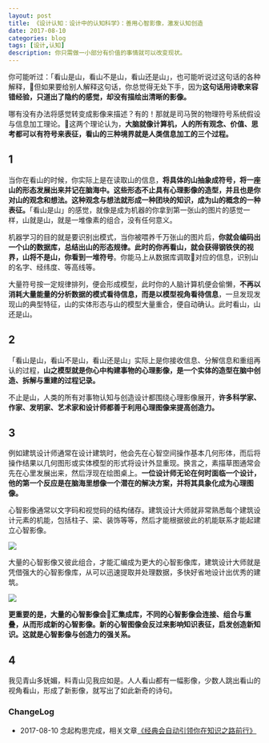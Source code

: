 ```yaml
---
layout: post
title: 《设计认知：设计中的认知科学》：善用心智影像，激发认知创造
date: 2017-08-10
categories: blog
tags: [设计,认知]
description: 你只需做一小部分有价值的事情就可以改变现状。
---
```


你可能听过：「看山是山，看山不是山，看山还是山」，也可能听说过这句话的各种解释，但如果要给别人解释这句话，你总觉得无处下手，因为**这句话用诗歌来容错经验，只道出了隐约的感觉，却没有描绘出清晰的影像。**

哪有没有办法将感觉转变成影像来描述？有的！那就是司马贺的物理符号系统假设与信息加工理论。这两个理论认为，**大脑就像计算机，人的所有观念、价值、思考都可以有符号来表征，看山的三种境界就是人类信息加工的三个过程。**   
                                                                                                                                                                                                                                                                                                                                                                                                                                                                                                                                                                                                                                                                                                                                                                                        
## 1

当你在看山的时候，你实际上是在读取山的信息，**将具体的山抽象成符号，将一座山的形态发展出来并记在脑海中。这些形态不止具有心理影像的造型，并且也是你对山的观念和想法。这种观念与想法就形成一种团块的知识，成为山的概念的一种表征。**「看山是山」的感觉，就像是成为机器的你拿到第一张山的图片的感觉一样，山就是山，就是一堆像素的组合，没有任何意义。

机器学习的目的就是要识别出模式，当你被喂养千万张山的图片后，**你就会编码出一个山的数据库，总结出山的形态规律。此时的你再看山，就会获得钢铁侠的视界，山将不是山，你看到一堆符号**。你能马上从数据库调取对应的信息，识别山的名字、经纬度、等高线等。

大量符号按一定规律排列，便会形成模型，此时你的人脑计算机便会偷懒，**不再以消耗大量能量的分析数据的模式看待信息，而是以模型视角看待信息**，一旦发现发现山的典型特征，山的实体形态与山的模型大量重合，便自动确认。此时看山，山还是山。

## 2

「看山是山，看山不是山，看山还是山」实际上是你接收信息、分解信息和重组再认的过程，**山之模型就是你心中构建事物的心理影像，是一个实体的造型在脑中创造、拆解与重建的过程记录。**

不止是山，人类的所有对事物认知与创造设计都围绕心理影像展开，**许多科学家、作家、发明家、艺术家和设计师都善于利用心理图像来提高创造力。**

## 3

例如建筑设计师通常在设计建筑时，他会先在心智空间操作基本几何形体，而后将操作结果以几何图形或实体模型的形式将设计外显重现。换言之，素描草图通常会先在心里发展出来，然后浮现在绘图桌上。**一位设计师无论在何时面临一个设计，他的第一个反应是在脑海里想像一个潜在的解决方案，并将其具象化成为心理图像。**

心智影像通常以文字码和视觉码的结构储存。建筑设计大师就非常熟悉每个建筑设计元素的机能，包括柱子、梁、装饰等等，然后才能根据彼此的机能联系才能起建立心智影像。

![](http://openmindclub.qiniudn.com/omt/DesignCognition01.jpg)


大量的心智影像又彼此组合，才能汇编成为更大的心智影像库，建筑设计大师就是凭借强大的心智影像库，从可以迅速提取并处理数据，多快好省地设计出优秀的建筑。

![](http://openmindclub.qiniudn.com/omt/DesignCognition02.jpg)

**更重要的是，大量的心智影像会汇集成库，不同的心智影像会连接、组合与重叠，从而形成新的心智影像。新的心智图像会反过来影响知识表征，启发创造新知识。这就是心智影像与创造力的强关系。**

## 4

我见青山多妩媚，料青山见我应如是。人人看山都有一幅影像，少数人跳出看山的视角看山，形成了新影像，就写出了如此新奇的诗句。


### ChangeLog

- 2017-08-10 念起构思完成，相关文章[《经典会自动引领你在知识之路前行》](http://www.jianshu.com/p/65085551d90a)

